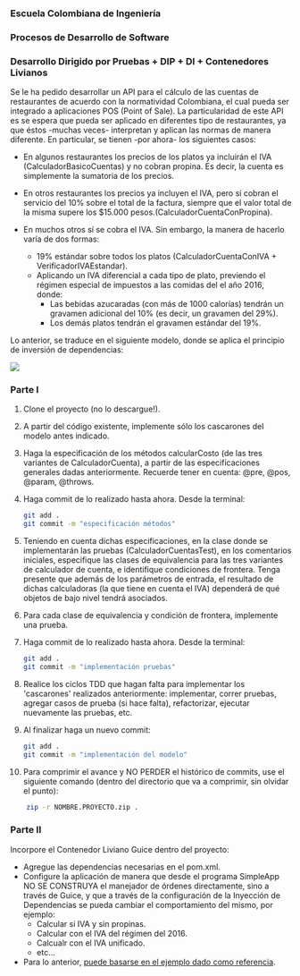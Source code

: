 ### Escuela Colombiana de Ingeniería

### Procesos de Desarrollo de Software

### Desarrollo Dirigido por Pruebas + DIP + DI + Contenedores Livianos

Se le ha pedido desarrollar un API para el cálculo de las cuentas de restaurantes de acuerdo con la normatividad Colombiana, el cual pueda ser integrado a aplicaciones POS (Point of Sale). La particularidad de este API es se espera que pueda ser aplicado en diferentes tipo de restaurantes, ya que éstos -muchas veces- interpretan y aplican las normas de manera diferente. En particular, se tienen -por ahora- los siguientes casos:

* En algunos restaurantes los precios de los platos ya incluirán el IVA (CalculadorBasicoCuentas) y no cobran propina. Es decir, la cuenta es simplemente la sumatoria de los precios.

* En otros restaurantes los precios ya incluyen el IVA, pero sí cobran el servicio del 10% sobre el total de la factura, siempre que el valor total de la misma supere los $15.000 pesos.(CalculadorCuentaConPropina).

* En muchos otros sí se cobra el IVA. Sin embargo, la manera de hacerlo varía de dos formas:
	* 19% estándar sobre todos los platos (CalculadorCuentaConIVA + VerificadorIVAEstandar).
	* Aplicando un IVA diferencial a cada tipo de plato, previendo el régimen especial de impuestos a las comidas del el año 2016, donde:
		* Las bebidas azucaradas (con más de 1000 calorías) tendrán un gravamen adicional del 10% (es decir, un gravamen del 29%).
		* Los demás platos tendrán el gravamen estándar del 19%.

Lo anterior, se traduce en el siguiente modelo, donde se aplica el principio de inversión de dependencias:


![](img/BeansModel.png)


### Parte I

1. Clone el proyecto (no lo descargue!).
2. A partir del código existente, implemente sólo los cascarones del modelo antes indicado.

3. Haga la especificación de los métodos calcularCosto (de las tres variantes de CalculadorCuenta), a partir de las especificaciones generales dadas anteriormente. Recuerde tener en cuenta: @pre, @pos, @param, @throws.

4. Haga commit de lo realizado hasta ahora. Desde la terminal:

	```bash		
	git add .			
	git commit -m "especificación métodos"
	```

5. Teniendo en cuenta dichas especificaciones, en la clase donde se implementarán las pruebas (CalculadorCuentasTest), en los comentarios iniciales, especifique las clases de equivalencia para las tres variantes de calculador de cuenta, e identifique condiciones de frontera. Tenga presente que además de los parámetros de entrada, el resultado de dichas calculadoras (la que tiene en cuenta el IVA) dependerá de qué objetos de bajo nivel tendrá asociados.

6. Para cada clase de equivalencia y condición de frontera, implemente una prueba.

7. Haga commit de lo realizado hasta ahora. Desde la terminal:

	```bash		
	git add .			
	git commit -m "implementación pruebas"
	```
8. Realice los ciclos TDD que hagan falta para implementar los 'cascarones' realizados anteriormente: implementar, correr pruebas, agregar casos de prueba (si hace falta), refactorizar, ejecutar nuevamente las pruebas, etc.

9. Al finalizar haga un nuevo commit:

	```bash		
	git add .			
	git commit -m "implementación del modelo"
	```

10. Para comprimir el avance y NO PERDER el histórico de commits, use el siguiente comando (dentro del directorio que va a comprimir, sin olvidar el punto):

```bash	
	zip -r NOMBRE.PROYECTO.zip .	
```


### Parte II

Incorpore el Contenedor Liviano Guice dentro del proyecto:

* Agregue las dependencias necesarias en el pom.xml.
* Configure la aplicación de manera que desde el programa SimpleApp NO SE CONSTRUYA el manejador de órdenes directamente, sino a través de Guice, y que a través de la configuración de la Inyección de Dependencias se pueda cambiar el comportamiento del mismo, por ejemplo:
	* Calcular si IVA y sin propinas.
	* Calcular con el IVA del régimen del 2016.
	* Calcualr con el IVA unificado.
	* etc...
* Para lo anterior, [puede basarse en el ejemplo dado como referencia](https://github.com/PDSW-ECI/LightweighContainers_DepenendecyInjectionIntro-WordProcessor).
